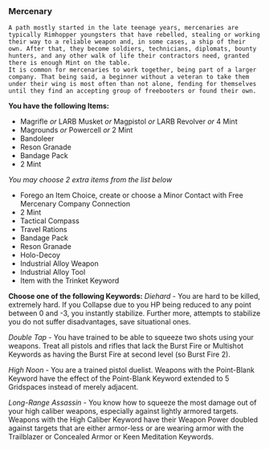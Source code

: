 ### Mercenary
	A path mostly started in the late teenage years, mercenaries are typically Rimhopper youngsters that have rebelled, stealing or working their way to a reliable weapon and, in some cases, a ship of their own. After that, they become soldiers, technicians, diplomats, bounty hunters, and any other walk of life their contractors need, granted there is enough Mint on the table.
	It is common for mercenaries to work together, being part of a larger company. That being said, a beginner without a veteran to take them under their wing is most often than not alone, fending for themselves until they find an accepting group of freebooters or found their own.

__You have the following Items:__
- Magrifle *or* LARB Musket *or* Magpistol *or* LARB Revolver *or* 4 Mint
- Magrounds *or* Powercell *or* 2 Mint
- Bandoleer
- Reson Granade
- Bandage Pack
- 2 Mint

_You may choose 2 extra items from the list below_
- Forego an Item Choice, create or choose a Minor Contact with Free Mercenary Company Connection
- 2 Mint
- Tactical Compass
- Travel Rations
- Bandage Pack
- Reson Granade
- Holo-Decoy
- Industrial Alloy Weapon
- Industrial Alloy Tool
- Item with the Trinket Keyword


__Choose one of the following Keywords:__
*Diehard* - You are hard to be killed, extremely hard. If you Collapse due to you HP being reduced to any point between 0 and -3, you instantly stabilize. Further more, attempts to stabilize you do not suffer disadvantages, save situational ones.

*Double Tap* - You have trained to be able to squeeze two shots using your weapons. Treat all pistols and rifles that lack the Burst Fire or Multishot Keywords as having the Burst Fire at second level (so Burst Fire 2).

*High Noon* - You are a trained pistol duelist. Weapons with the Point-Blank Keyword have the effect of the Point-Blank Keyword extended to 5 Gridspaces instead of merely adjacent.

*Long-Range Assassin* - You know how to squeeze the most damage out of your high caliber weapons, especially against lightly armored targets. Weapons with the High Caliber Keyword have their Weapon Power doubled against targets that are either armor-less or are wearing armor with the Trailblazer or Concealed Armor or Keen Meditation Keywords.